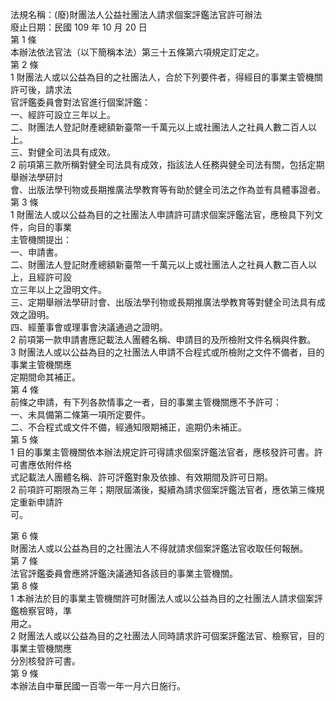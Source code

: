 法規名稱：(廢)財團法人公益社團法人請求個案評鑑法官許可辦法  
廢止日期：民國 109 年 10 月 20 日  
第 1 條  
本辦法依法官法（以下簡稱本法）第三十五條第六項規定訂定之。  
第 2 條  
1 財團法人或以公益為目的之社團法人，合於下列要件者，得經目的事業主管機關許可後，請求法  
官評鑑委員會對法官進行個案評鑑：  
一、經許可設立三年以上。  
二、財團法人登記財產總額新臺幣一千萬元以上或社團法人之社員人數二百人以上。  
三、對健全司法具有成效。  
2 前項第三款所稱對健全司法具有成效，指該法人任務與健全司法有關，包括定期舉辦法學研討  
會、出版法學刊物或長期推廣法學教育等有助於健全司法之作為並有具體事證者。  
第 3 條  
1 財團法人或以公益為目的之社團法人申請許可請求個案評鑑法官，應檢具下列文件，向目的事業  
主管機關提出：  
一、申請書。  
二、財團法人登記財產總額新臺幣一千萬元以上或社團法人之社員人數二百人以上，且經許可設  
立三年以上之證明文件。  
三、定期舉辦法學研討會、出版法學刊物或長期推廣法學教育等對健全司法具有成效之證明。  
四、經董事會或理事會決議通過之證明。  
2 前項第一款申請書應記載法人團體名稱、申請目的及所檢附文件名稱與件數。  
3 財團法人或以公益為目的之社團法人申請不合程式或所檢附之文件不備者，目的事業主管機關應  
定期間命其補正。  
第 4 條  
前條之申請，有下列各款情事之一者，目的事業主管機關應不予許可：  
一、未具備第二條第一項所定要件。  
二、不合程式或文件不備，經通知限期補正，逾期仍未補正。  
第 5 條  
1 目的事業主管機關依本辦法規定許可得請求個案評鑑法官者，應核發許可書。許可書應依附件格  
式記載法人團體名稱、許可評鑑對象及依據、有效期間及許可日期。  
2 前項許可期限為三年；期限屆滿後，擬續為請求個案評鑑法官者，應依第三條規定重新申請許  
可。  


第 6 條  
財團法人或以公益為目的之社團法人不得就請求個案評鑑法官收取任何報酬。  
第 7 條  
法官評鑑委員會應將評鑑決議通知各該目的事業主管機關。  
第 8 條  
1 本辦法於目的事業主管機關許可財團法人或以公益為目的之社團法人請求個案評鑑檢察官時，準  
用之。  
2 財團法人或以公益為目的之社團法人同時請求許可個案評鑑法官、檢察官，目的事業主管機關應  
分別核發許可書。  
第 9 條  
本辦法自中華民國一百零一年一月六日施行。  


